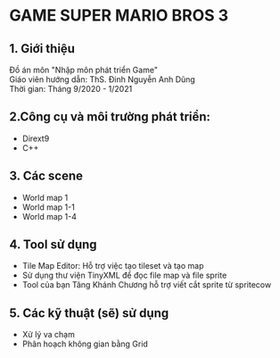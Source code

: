 
# **GAME SUPER MARIO BROS 3**

## 1. Giới thiệu
Đồ án môn "Nhập môn phát triển Game"
<br> Giáo viên hướng dẫn: ThS. Đinh Nguyễn Anh Dũng
<br> Thời gian: Tháng 9/2020 - 1/2021

## 2.Công cụ và môi trường phát triển:
- Dirext9
- C++

## 3. Các scene
- World map 1
- World map 1-1
- World map 1-4

## 4. Tool sử dụng
- Tile Map Editor: Hỗ trợ việc tạo tileset và tạo map
- Sử dụng thư viện TinyXML để đọc file map và file sprite
- Tool của bạn Tăng Khánh Chương hỗ trợ viết cắt sprite từ spritecow

## 5. Các kỹ thuật (sẽ) sử dụng
- Xử lý va chạm
- Phân hoạch không gian bằng Grid
